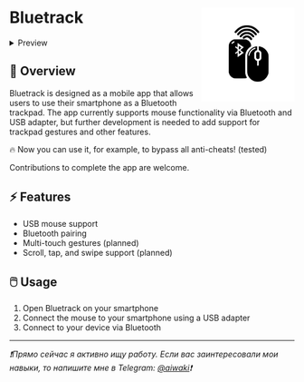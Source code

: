 # <img src="./assets/icon/icon.svg" width="165" align="right"> Bluetrack

<details>
  <summary>Preview</summary>
  <img src="./assets/preview/preview.png" width="265px" align="center">
</details>

## 👀 Overview

Bluetrack is designed as a mobile app that allows users to use their smartphone as a Bluetooth trackpad. The app currently supports mouse functionality via Bluetooth and USB adapter, but further development is needed to add support for trackpad gestures and other features.

🔥 Now you can use it, for example, to bypass all anti-cheats! (tested)

Contributions to complete the app are welcome.

## ⚡ Features

- USB mouse support
- Bluetooth pairing
- Multi-touch gestures (planned)
- Scroll, tap, and swipe support (planned)

## 🖱️ Usage

1. Open Bluetrack on your smartphone
2. Connect the mouse to your smartphone using a USB adapter
3. Connect to your device via Bluetooth

---

_❗Прямо сейчас я активно ищу работу. Если вас заинтересовали мои навыки, то напишите мне в Telegram: [@aiwaki](https://t.me/aiwaki)❗_
